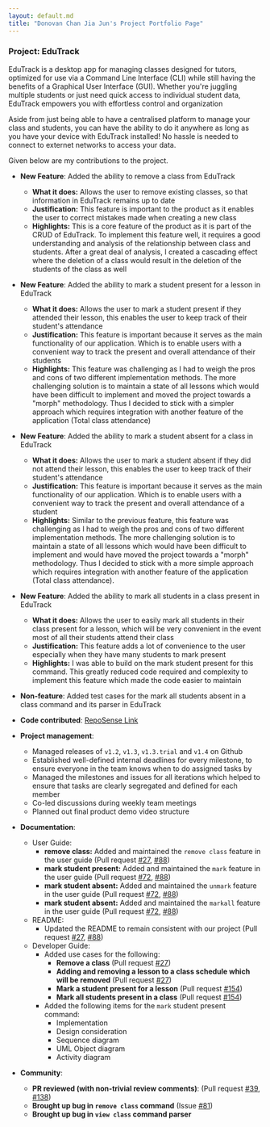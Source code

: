 ```yaml
---
layout: default.md
title: "Donovan Chan Jia Jun's Project Portfolio Page"
---
```


### Project: EduTrack

EduTrack is a desktop app for managing classes designed for tutors, optimized for use via a Command Line Interface (CLI) while still having the benefits of a Graphical User Interface (GUI).
Whether you're juggling multiple students or just need quick access to individual student data, EduTrack empowers you with effortless control and organization

Aside from just being able to have a centralised platform to manage your class and students, you can have the ability to do it anywhere as long as you have your device with EduTrack installed! No hassle is needed to connect to externet networks to access your data.

Given below are my contributions to the project.

* **New Feature**: Added the ability to remove a class from EduTrack
  * **What it does:** Allows the user to remove existing classes, so that information in EduTrack remains up to date
  * **Justification:** This feature is important to the product as it enables the user to correct mistakes made when creating a new class
  * **Highlights:** This is a core feature of the product as it is part of the CRUD of EduTrack. To implement this feature well, it requires a good understanding and analysis of the relationship between class and students. After a great deal of analysis, I created a cascading effect where the deletion of a class would result in the deletion of the students of the class as well

* **New Feature**: Added the ability to mark a student present for a lesson in EduTrack
  * **What it does:** Allows the user to mark a student present if they attended their lesson, this enables the user to keep track of their student's attendance
  * **Justification:** This feature is important because it serves as the main functionality of our application. Which is to enable users with a convenient way to track the present and overall attendance of their students
  * **Highlights:** This feature was challenging as I had to weigh the pros and cons of two different implementation methods. The more challenging solution is to maintain a state of all lessons which would have been difficult to implement and moved the project towards a "morph" methodology. Thus I decided to stick with a simpler approach which requires integration with another feature of the application (Total class attendance)

* **New Feature**: Added the ability to mark a student absent for a class in EduTrack
  * **What it does:** Allows the user to mark a student absent if they did not attend their lesson, this enables the user to keep track of their student's attendance
  * **Justification:** This feature is important because it serves as the main functionality of our application. Which is to enable users with a convenient way to track the present and overall attendance of a student
  * **Highlights:** Similar to the previous feature, this feature was challenging as I had to weigh the pros and cons of two different implementation methods. The more challenging solution is to maintain a state of all lessons which would have been difficult to implement and would have moved the project towards a "morph" methodology. Thus I decided to stick with a more simple approach which requires integration with another feature of the application (Total class attendance).

* **New Feature**: Added the ability to mark all students in a class present in EduTrack
  * **What it does:** Allows the user to easily mark all students in their class present for a lesson, which will be very convenient in the event most of all their students attend their class
  * **Justification:** This feature adds a lot of convenience to the user especially when they have many students to mark present
  * **Highlights:** I was able to build on the mark student present for this command. This greatly reduced code required and complexity to implement this feature which made the code easier to maintain

* **Non-feature**: Added test cases for the mark all students absent in a class command and its parser in EduTrack

* **Code contributed**: [RepoSense Link](https://nus-cs2103-ay2324s1.github.io/tp-dashboard/?search=donovanjj&breakdown=true)

* **Project management**:
  * Managed releases of `v1.2`, `v1.3`, `v1.3.trial` and `v1.4` on Github
  * Established well-defined internal deadlines for every milestone, to ensure everyone in the team knows when to do assigned tasks by
  * Managed the milestones and issues for all iterations which helped to ensure that tasks are clearly segregated and defined for each member
  * Co-led discussions during weekly team meetings
  * Planned out final product demo video structure

* **Documentation**:
  * User Guide:
    * **remove class:** Added and maintained the `remove class` feature in the user guide (Pull request [#27](https://github.com/AY2324S1-CS2103T-T15-3/tp/pull/27), [#88](https://github.com/AY2324S1-CS2103T-T15-3/tp/pull/88))
    * **mark student present:** Added and maintained the `mark` feature in the user guide (Pull request [#72](https://github.com/AY2324S1-CS2103T-T15-3/tp/pull/72), [#88](https://github.com/AY2324S1-CS2103T-T15-3/tp/pull/88))
    * **mark student absent:** Added and maintained the `unmark` feature in the user guide (Pull request [#72](https://github.com/AY2324S1-CS2103T-T15-3/tp/pull/72), [#88](https://github.com/AY2324S1-CS2103T-T15-3/tp/pull/88))
    * **mark student absent:** Added and maintained the `markall` feature in the user guide (Pull request [#72](https://github.com/AY2324S1-CS2103T-T15-3/tp/pull/72), [#88](https://github.com/AY2324S1-CS2103T-T15-3/tp/pull/88))
  * README:
    * Updated the README to remain consistent with our project (Pull request [#27](https://github.com/AY2324S1-CS2103T-T15-3/tp/pull/2), [#88](https://github.com/AY2324S1-CS2103T-T15-3/tp/pull/88))
  * Developer Guide:
    * Added use cases for the following:
      * **Remove a class** (Pull request [#27](https://github.com/AY2324S1-CS2103T-T15-3/tp/pull/27))
      * **Adding and removing a lesson to a class schedule which will be removed** (Pull request [#27](https://github.com/AY2324S1-CS2103T-T15-3/tp/pull/27))
      * **Mark a student present for a lesson** (Pull request [#154](https://github.com/AY2324S1-CS2103T-T15-3/tp/pull/154/files))
      * **Mark all students present in a class** (Pull request [#154](https://github.com/AY2324S1-CS2103T-T15-3/tp/pull/154/files))
    * Added the following items for the `mark` student present command:
      * Implementation
      * Design consideration
      * Sequence diagram
      * UML Object diagram
      * Activity diagram

* **Community**:
  * **PR reviewed (with non-trivial review comments)**: (Pull request [#39](https://github.com/AY2324S1-CS2103T-T15-3/tp/pull/39), [#138](https://github.com/AY2324S1-CS2103T-T15-3/tp/pull/138))
  * **Brought up bug in `remove class` command** (Issue [#81](https://github.com/AY2324S1-CS2103T-T15-3/tp/issues/81))
  * **Brought up bug in `view class` command parser**
